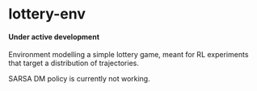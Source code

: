 # lottery-env

#### Under active development

Environment modelling a simple lottery game, meant for RL experiments that target a distribution of trajectories.

SARSA DM policy is currently not working.
